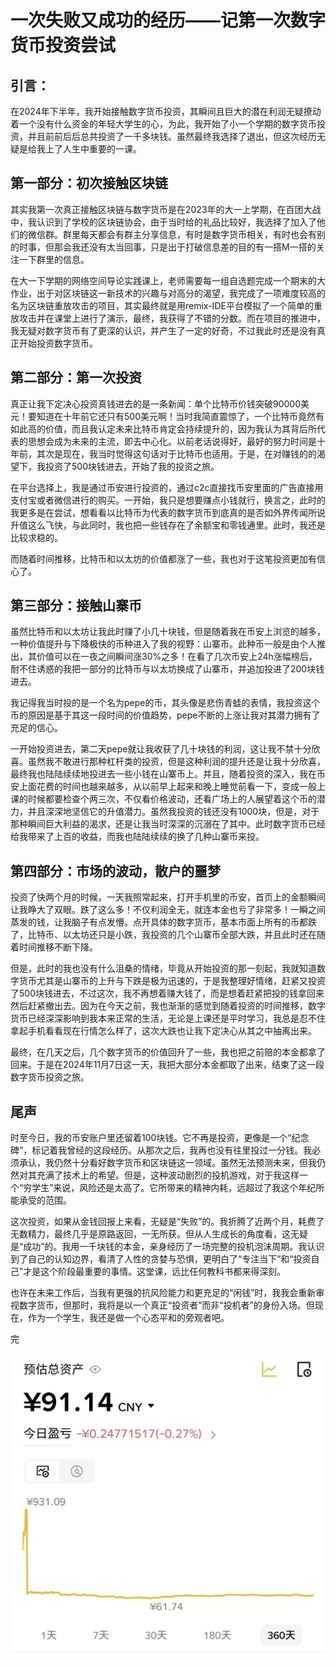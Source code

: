 # **一次失败又成功的经历——记第一次数字货币投资尝试**

## **引言：**

在2024年下半年，我开始接触数字货币投资，其瞬间且巨大的潜在利润无疑撩动着一个没有什么资金的年轻大学生的心，为此，我开始了小一个学期的数字货币投资，并且前前后后总共投资了一千多块钱。虽然最终我选择了退出，但这次经历无疑是给我上了人生中重要的一课。

## **第一部分：初次接触区块链**

其实我第一次真正接触区块链与数字货币是在2023年的大一上学期，在百团大战中，我认识到了学校的区块链协会，由于当时给的礼品比较好，我选择了加入了他们的微信群。群里每天都会有群主分享信息，有时是数字货币相关，有时也会有别的时事，但那会我还没有太当回事，只是出于打破信息差的目的有一搭M一搭的关注一下群里的信息。

在大一下学期的网络空间导论实践课上，老师需要每一组自选题完成一个期末的大作业，出于对区块链这一新技术的兴趣与对高分的渴望，我完成了一项难度较高的名为区块链重放攻击的项目，其实最终就是用remix-IDE平台模拟了一个简单的重放攻击并在课堂上进行了演示，最终，我获得了不错的分数。而在项目的推进中，我无疑对数字货币有了更深的认识，并产生了一定的好奇，不过我此时还是没有真正开始投资数字货币。

## **第二部分：第一次投资**

真正让我下定决心投资真钱进去的是一条新闻：单个比特币价钱突破90000美元！要知道在十年前它还只有500美元啊！当时我简直震惊了，一个比特币竟然有如此高的价值，而且我认定未来比特币肯定会持续提升的，因为我认为其背后所代表的思想会成为未来的主流，即去中心化。以前老话说得好，最好的努力时间是十年前，其次是现在，我当时觉得这句话对于比特币也适用。于是，在对赚钱的的渴望下，我投资了500块钱进去，开始了我的投资之旅。

在平台选择上，我是通过币安进行投资的，通过c2c直接找币安里面的广告直接用支付宝或者微信进行的购买。一开始，我只是想要赚点小钱就行，换言之，此时的我更多是在尝试，想看看以比特币为代表的数字货币到底真的是否如外界传闻所说升值这么飞快，与此同时，我也把一些钱存在了余额宝和零钱通里。此时，我还是比较求稳的。

而随着时间推移，比特币和以太坊的价值都涨了一些，我也对于这笔投资更加有信心了。

## **第三部分：接触山寨币**

虽然比特币和以太坊让我此时赚了小几十块钱，但是随着我在币安上浏览的越多，一种价值提升与下降极快的币种进入了我的视野：山寨币。此种币一般是由个人推出，其价值可以在一夜之间瞬间涨30%之多！在看了几次币安上24h涨幅榜后，耐不住诱惑的我把一部分的比特币与以太坊换成了山寨币，并追加投进了200块钱进去。

我记得我当时投的是一个名为pepe的币，其头像是悲伤青蛙的表情，我投资这个币的原因是基于其这一段时间的价值趋势，pepe不断的上涨让我对其潜力拥有了充足的信心。

一开始投资进去，第二天pepe就让我收获了几十块钱的利润，这让我不禁十分欣喜。虽然我不敢进行那种杠杆类的投资，但是这种利润的提升还是让我十分欣喜，最终我也陆陆续续地投进去一些小钱在山寨币上。并且，随着投资的深入，我在币安上面花费的时间也越来越多，从以前早上起来和晚上睡觉前看一下，变成一般上课的时候都要检查个两三次，不仅看价格波动，还看广场上的人展望着这个币的潜力，并且深深地坚信它的升值潜力。虽然我投资的钱还没有1000块，但是，对于那种瞬间巨大利益的渴求，还是让我当时深深的沉溺在了其中。此时数字货币已经给我带来了上百的收益，而我也陆陆续续的换了几种山寨币来投。

## **第四部分：市场的波动，散户的噩梦**

投资了快两个月的时候，一天我照常起来，打开手机里的币安，首页上的金额瞬间让我睁大了双眼。跌了这么多！不仅利润全无，就连本金也亏了非常多！一瞬之间蒸发的钱，让我脑子有点发懵。点开具体的数字货币，基本市面上所有的币都跌了，比特币、以太坊还只是小跌，我投资的几个山寨币全部大跌，并且此时还在随着时间推移不断下降。

但是，此时的我也没有什么沮桑的情绪，毕竟从开始投资的那一刻起，我就知道数字货币尤其是山寨币的上升与下跌是极为迅速的，于是我整理好情绪，赶紧又投资了500块钱进去，不过这次，我不再想着赚大钱了，而是想着赶紧把投的钱拿回来然后赶紧撤出去。因为在今天之前，我也渐渐的感觉到随着投资的时间推移，数字货币已经深深影响到我本来正常的生活，无论是上课还是平时学习，我总是忍不住拿起手机看看现在行情怎么样了，这次大跌也让我下定决心从其之中抽离出来。

最终，在几天之后，几个数字货币的价值回升了一些，我也把之前赔的本金都拿了回来。于是在2024年11月7日这一天，我把大部分本金都取了出来，结束了这一段数字货币投资之旅。

## **尾声**

时至今日，我的币安账户里还留着100块钱。它不再是投资，更像是一个“纪念碑”，标记着我曾经的这段经历。从那次之后，我再也没有往里投过一分钱。我必须承认，我仍然十分看好数字货币和区块链这一领域。虽然无法预测未来，但我仍然对其充满了技术上的希望。但是，这种波动剧烈的投机游戏，对于我这样一个“穷学生”来说，风险还是太高了。它所带来的精神内耗，远超过了我这个年纪所能承受的范围。

这次投资，如果从金钱回报上来看，无疑是“失败”的。我折腾了近两个月，耗费了无数精力，最终几乎是原路返回，一无所获。但从人生成长的角度看，这无疑是“成功”的。我用一千块钱的本金，亲身经历了一场完整的投机泡沫周期。我认识到了自己的认知边界，看清了人性的贪婪与恐惧，更明白了“专注当下”和“投资自己”才是这个阶段最重要的事情。这堂课，远比任何教科书都来得深刻。

也许在未来工作后，当我有更强的抗风险能力和更充足的“闲钱”时，我我会重新审视数字货币，但那时，我将是以一个真正“投资者”而非“投机者”的身份入场。但现在，作为一个学生，我还是做一个心态平和的旁观者吧。

完

![image](screenshot.jpg)
